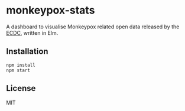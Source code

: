 # monkeypox-stats

A dashboard to visualise Monkeypox related open data released by the [ECDC](https://www.ecdc.europa.eu/en/publications-data/data-monkeypox-cases-eueea), written in Elm.

## Installation

```
npm install
npm start
```

## License

MIT
